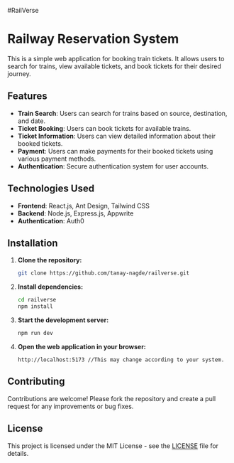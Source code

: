 #RailVerse
# Railway Reservation System

This is a simple web application for booking train tickets. It allows users to search for trains, view available tickets, and book tickets for their desired journey.

## Features

- **Train Search**: Users can search for trains based on source, destination, and date.
- **Ticket Booking**: Users can book tickets for available trains.
- **Ticket Information**: Users can view detailed information about their booked tickets.
- **Payment**: Users can make payments for their booked tickets using various payment methods.
- **Authentication**: Secure authentication system for user accounts.

## Technologies Used

- **Frontend**: React.js, Ant Design, Tailwind CSS
- **Backend**: Node.js, Express.js, Appwrite
- **Authentication**: Auth0


## Installation

1. **Clone the repository:**

   ```bash
   git clone https://github.com/tanay-nagde/railverse.git
   ```

2. **Install dependencies:**

   ```bash
   cd railverse
   npm install
   ```

3. **Start the development server:**

   ```bash
   npm run dev
   ```

4. **Open the web application in your browser:**

   ```url
   http://localhost:5173 //This may change according to your system.
   ```

## Contributing

Contributions are welcome! Please fork the repository and create a pull request for any improvements or bug fixes.

## License

This project is licensed under the MIT License - see the [LICENSE](LICENSE) file for details.
